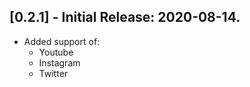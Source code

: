 ## [0.2.1] - Initial Release: 2020-08-14.
* Added support of: 
    * Youtube
    * Instagram 
    * Twitter
